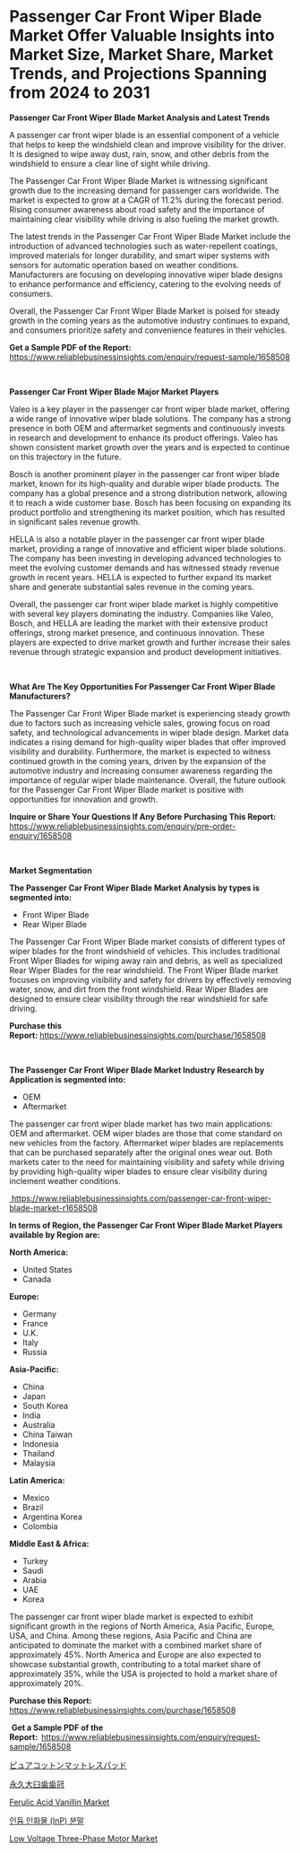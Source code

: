 <p><h1>Passenger Car Front Wiper Blade Market Offer Valuable Insights into Market Size, Market Share, Market Trends, and Projections Spanning from 2024 to 2031</h1></p><p><strong>Passenger Car Front Wiper Blade Market Analysis and Latest Trends</strong></p>
<p><p>A passenger car front wiper blade is an essential component of a vehicle that helps to keep the windshield clean and improve visibility for the driver. It is designed to wipe away dust, rain, snow, and other debris from the windshield to ensure a clear line of sight while driving.</p><p>The Passenger Car Front Wiper Blade Market is witnessing significant growth due to the increasing demand for passenger cars worldwide. The market is expected to grow at a CAGR of 11.2% during the forecast period. Rising consumer awareness about road safety and the importance of maintaining clear visibility while driving is also fueling the market growth.</p><p>The latest trends in the Passenger Car Front Wiper Blade Market include the introduction of advanced technologies such as water-repellent coatings, improved materials for longer durability, and smart wiper systems with sensors for automatic operation based on weather conditions. Manufacturers are focusing on developing innovative wiper blade designs to enhance performance and efficiency, catering to the evolving needs of consumers.</p><p>Overall, the Passenger Car Front Wiper Blade Market is poised for steady growth in the coming years as the automotive industry continues to expand, and consumers prioritize safety and convenience features in their vehicles.</p></p>
<p><strong>Get a Sample PDF of the Report:&nbsp;</strong> <a href="https://www.reliablebusinessinsights.com/enquiry/request-sample/1658508">https://www.reliablebusinessinsights.com/enquiry/request-sample/1658508</a></p>
<p>&nbsp;</p>
<p><strong>Passenger Car Front Wiper Blade Major Market Players</strong></p>
<p><p>Valeo is a key player in the passenger car front wiper blade market, offering a wide range of innovative wiper blade solutions. The company has a strong presence in both OEM and aftermarket segments and continuously invests in research and development to enhance its product offerings. Valeo has shown consistent market growth over the years and is expected to continue on this trajectory in the future.</p><p>Bosch is another prominent player in the passenger car front wiper blade market, known for its high-quality and durable wiper blade products. The company has a global presence and a strong distribution network, allowing it to reach a wide customer base. Bosch has been focusing on expanding its product portfolio and strengthening its market position, which has resulted in significant sales revenue growth.</p><p>HELLA is also a notable player in the passenger car front wiper blade market, providing a range of innovative and efficient wiper blade solutions. The company has been investing in developing advanced technologies to meet the evolving customer demands and has witnessed steady revenue growth in recent years. HELLA is expected to further expand its market share and generate substantial sales revenue in the coming years.</p><p>Overall, the passenger car front wiper blade market is highly competitive with several key players dominating the industry. Companies like Valeo, Bosch, and HELLA are leading the market with their extensive product offerings, strong market presence, and continuous innovation. These players are expected to drive market growth and further increase their sales revenue through strategic expansion and product development initiatives.</p></p>
<p>&nbsp;</p>
<p><strong>What Are The Key Opportunities For Passenger Car Front Wiper Blade Manufacturers?</strong></p>
<p><p>The Passenger Car Front Wiper Blade market is experiencing steady growth due to factors such as increasing vehicle sales, growing focus on road safety, and technological advancements in wiper blade design. Market data indicates a rising demand for high-quality wiper blades that offer improved visibility and durability. Furthermore, the market is expected to witness continued growth in the coming years, driven by the expansion of the automotive industry and increasing consumer awareness regarding the importance of regular wiper blade maintenance. Overall, the future outlook for the Passenger Car Front Wiper Blade market is positive with opportunities for innovation and growth.</p></p>
<p><strong>Inquire or Share Your Questions If Any Before Purchasing This Report:</strong> <a href="https://www.reliablebusinessinsights.com/enquiry/pre-order-enquiry/1658508">https://www.reliablebusinessinsights.com/enquiry/pre-order-enquiry/1658508</a></p>
<p>&nbsp;</p>
<p><strong>Market Segmentation</strong></p>
<p><strong>The Passenger Car Front Wiper Blade Market Analysis by types is segmented into:</strong></p>
<p><ul><li>Front Wiper Blade</li><li>Rear Wiper Blade</li></ul></p>
<p><p>The Passenger Car Front Wiper Blade market consists of different types of wiper blades for the front windshield of vehicles. This includes traditional Front Wiper Blades for wiping away rain and debris, as well as specialized Rear Wiper Blades for the rear windshield. The Front Wiper Blade market focuses on improving visibility and safety for drivers by effectively removing water, snow, and dirt from the front windshield. Rear Wiper Blades are designed to ensure clear visibility through the rear windshield for safe driving.</p></p>
<p><strong>Purchase this Report:&nbsp;</strong><a href="https://www.reliablebusinessinsights.com/purchase/1658508">https://www.reliablebusinessinsights.com/purchase/1658508</a></p>
<p>&nbsp;</p>
<p><strong>The Passenger Car Front Wiper Blade Market Industry Research by Application is segmented into:</strong></p>
<p><ul><li>OEM</li><li>Aftermarket</li></ul></p>
<p><p>The passenger car front wiper blade market has two main applications: OEM and aftermarket. OEM wiper blades are those that come standard on new vehicles from the factory. Aftermarket wiper blades are replacements that can be purchased separately after the original ones wear out. Both markets cater to the need for maintaining visibility and safety while driving by providing high-quality wiper blades to ensure clear visibility during inclement weather conditions.</p></p>
<p><a href="https://www.reliablebusinessinsights.com/passenger-car-front-wiper-blade-market-r1658508">&nbsp;https://www.reliablebusinessinsights.com/passenger-car-front-wiper-blade-market-r1658508</a></p>
<p><strong>In terms of Region, the Passenger Car Front Wiper Blade Market Players available by Region are:</strong></p>
<p>
    <p> <strong> North America: </strong>
        <ul>
            <li>United States</li>
            <li>Canada</li>
        </ul>
        </p> 
    <p> <strong> Europe: </strong>
        <ul>
            <li>Germany</li>
            <li>France</li>
            <li>U.K.</li>
            <li>Italy</li>
            <li>Russia</li>
        </ul>
        </p> 
    <p> <strong> Asia-Pacific: </strong>
        <ul>
            <li>China</li>
            <li>Japan</li>
            <li>South Korea</li>
            <li>India</li>
            <li>Australia</li>
            <li>China Taiwan</li>
            <li>Indonesia</li>
            <li>Thailand</li>
            <li>Malaysia</li>
        </ul>
        </p> 
    <p> <strong> Latin America: </strong>
        <ul>
            <li>Mexico</li>
            <li>Brazil</li>
            <li>Argentina Korea</li>
            <li>Colombia</li>
        </ul>
        </p> 
    <p> <strong> Middle East & Africa: </strong>
        <ul>
            <li>Turkey</li>
            <li>Saudi</li>
            <li>Arabia</li>
            <li>UAE</li>
            <li>Korea</li>
        </ul>
    </p>
    </p>
<p><p>The passenger car front wiper blade market is expected to exhibit significant growth in the regions of North America, Asia Pacific, Europe, USA, and China. Among these regions, Asia Pacific and China are anticipated to dominate the market with a combined market share of approximately 45%. North America and Europe are also expected to showcase substantial growth, contributing to a total market share of approximately 35%, while the USA is projected to hold a market share of approximately 20%.</p></p>
<p><strong>Purchase this Report: </strong><a href="https://www.reliablebusinessinsights.com/purchase/1658508">https://www.reliablebusinessinsights.com/purchase/1658508</a></p>
<p>&nbsp;<strong>Get a Sample PDF of the Report:&nbsp;&nbsp;</strong><a href="https://www.reliablebusinessinsights.com/enquiry/request-sample/1658508">https://www.reliablebusinessinsights.com/enquiry/request-sample/1658508</a></p>
<p><strong></strong></p>
<p><p><a href="https://github.com/nemesis2824/Market-Research-Report-List-1/blob/main/476956095932.md">ピュアコットンマットレスパッド</a></p><p><a href="https://github.com/pepo3k/Market-Research-Report-List-1/blob/main/1510951103520.md">永久大臼歯歯冠</a></p><p><a href="https://github.com/NaomieConner2023/Market-Research-Report-List-1/blob/main/ferulic-acid-vanillin-market.md">Ferulic Acid Vanillin Market</a></p><p><a href="https://medium.com/@jewelmohr02/%EC%9D%B8%EB%93%90-%EC%9D%B8%ED%99%94%EB%AC%BC-inp-%EB%B6%84%EB%A7%90-%EC%8B%9C%EC%9E%A5-%EC%8B%9C%EC%9E%A5-%EC%A0%90%EC%9C%A0%EC%9C%A8-%EC%8B%9C%EC%9E%A5-%EB%8F%99%ED%96%A5-%EB%B0%8F-%EB%AF%B8%EB%9E%98-%EC%84%B1%EC%9E%A5-%ED%83%90%EC%83%89-7360543a9f56">인듐 인화물 (InP) 분말</a></p><p><a href="https://github.com/EbonyHane1955/Market-Research-Report-List-1/blob/main/low-voltage-three-phase-motor-market.md">Low Voltage Three-Phase Motor Market</a></p></p>